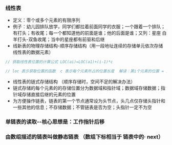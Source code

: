 ### 线性表

- 定义：零个或多个元素的有限序列
- 例子：幼儿园排队放学，同学们都拉着前面同学的衣服；一个跟着一个排队；有打头；有收尾；每一个都知道他的前面是谁；他的后面是谁；又列：星座 白羊打头-双鱼收尾；当中的星座都有前驱和后继
- 线新表的物理存储结构-顺序存储结构（用一段地址连续的存储单元依次存储线性表的数据元素）

```js
// 获取线性表位置的计算公式 LOC(ai)=LOC(a1)+(i-1)*c

// loc 表示获取位置的函数  c 表示每个元素所占的位置长度  解读：第i个元素的位置 = 第一个元素的位置+ (i-1)*每个元素所占的位置长度
```

- 线性表的链式存储结构 （顺序存储时，空间不足的解决办法）
- 链式存储的每个元素的的存储位置分为数据域和指针域；数据域存储数据；指针域存储直接后继的元素的位置
- 为方便操作链表，链表的第一个节点通常设为头节点，头几点仅存储头指针和一些其他的信息；不存储数据；不管链表是否为空；头指针一定不为空

### 单链表的读取--核心思想是：工作指针后移

### 由数组描述的链表叫做静态链表 （数组下标相当于 链表中的· next）